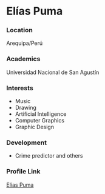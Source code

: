 # Elías Puma

### Location

Arequipa/Perú

### Academics

Universidad Nacional de San Agustín

### Interests

- Music
- Drawing
- Artificial Intelligence
- Computer Graphics
- Graphic Design

### Development

- Crime predictor and others

### Profile Link

[Elías Puma](https://github.com/ZeroBlazer)